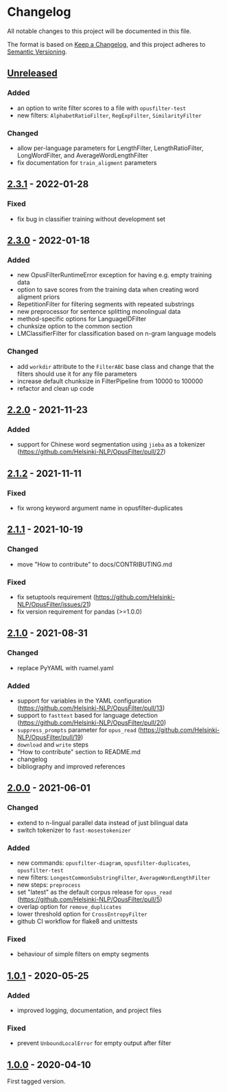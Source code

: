 # Changelog

All notable changes to this project will be documented in this file.

The format is based on [Keep a Changelog](https://keepachangelog.com/en/1.0.0/),
and this project adheres to [Semantic Versioning](https://semver.org/spec/v2.0.0.html).

## [Unreleased]

### Added

- an option to write filter scores to a file with `opusfilter-test`
- new filters: `AlphabetRatioFilter`, `RegExpFilter`, `SimilarityFilter`

### Changed

- allow per-language parameters for LengthFilter, LengthRatioFilter, LongWordFilter, and AverageWordLengthFilter
- fix documentation for `train_aligment` parameters

## [2.3.1] - 2022-01-28

### Fixed

- fix bug in classifier training without development set

## [2.3.0] - 2022-01-18

### Added

- new OpusFilterRuntimeError exception for having e.g. empty training data
- option to save scores from the training data when creating word aligment priors
- RepetitionFilter for filtering segments with repeated substrings
- new preprocessor for sentence splitting monolingual data
- method-specific options for LanguageIDFilter
- chunksize option to the common section
- LMClassifierFilter for classification based on n-gram language models

### Changed

- add `workdir` attribute to the `FilterABC` base class and change
  that the filters should use it for any file parameters
- increase default chunksize in FilterPipeline from 10000 to 100000
- refactor and clean up code

## [2.2.0] - 2021-11-23

### Added

- support for Chinese word segmentation using `jieba` as a tokenizer (https://github.com/Helsinki-NLP/OpusFilter/pull/27)

## [2.1.2] - 2021-11-11

### Fixed

- fix wrong keyword argument name in opusfilter-duplicates

## [2.1.1] - 2021-10-19

### Changed

- move "How to contribute" to docs/CONTRIBUTING.md

### Fixed

- fix setuptools requirement (https://github.com/Helsinki-NLP/OpusFilter/issues/21)
- fix version requirement for pandas (>=1.0.0)

## [2.1.0] - 2021-08-31

### Changed

- replace PyYAML with ruamel.yaml

### Added

- support for variables in the YAML configuration (https://github.com/Helsinki-NLP/OpusFilter/pull/13)
- support to `fasttext` based for language detection (https://github.com/Helsinki-NLP/OpusFilter/pull/20)
- `suppress_prompts` parameter for `opus_read` (https://github.com/Helsinki-NLP/OpusFilter/pull/19)
- `download` and `write` steps
- "How to contribute" section to README.md
- changelog
- bibliography and improved references

## [2.0.0] - 2021-06-01

### Changed

- extend to n-lingual parallel data instead of just bilingual data
- switch tokenizer to `fast-mosestokenizer`

### Added

- new commands: `opusfilter-diagram`, `opusfilter-duplicates`, `opusfilter-test`
- new filters: `LongestCommonSubstringFilter`, `AverageWordLengthFilter`
- new steps: `preprocess`
- set "latest" as the default corpus release for `opus_read` (https://github.com/Helsinki-NLP/OpusFilter/pull/5)
- overlap option for `remove_duplicates`
- lower threshold option for `CrossEntropyFilter`
- github CI workflow for flake8 and unittests

### Fixed

- behaviour of simple filters on empty segments

## [1.0.1] - 2020-05-25

### Added

- improved logging, documentation, and project files

### Fixed

- prevent `UnboundLocalError` for empty output after filter

## [1.0.0] - 2020-04-10

First tagged version.


[Unreleased]: https://github.com/Helsinki-NLP/OpusFilter/compare/2.3.1...develop
[2.3.1]: https://github.com/Helsinki-NLP/OpusFilter/compare/2.3.0...2.3.1
[2.3.0]: https://github.com/Helsinki-NLP/OpusFilter/compare/2.2.0...2.3.0
[2.2.0]: https://github.com/Helsinki-NLP/OpusFilter/compare/2.1.2...2.2.0
[2.1.2]: https://github.com/Helsinki-NLP/OpusFilter/compare/2.1.1...2.1.2
[2.1.1]: https://github.com/Helsinki-NLP/OpusFilter/compare/2.1.0...2.1.1
[2.1.0]: https://github.com/Helsinki-NLP/OpusFilter/compare/2.0.0...2.1.0
[2.0.0]: https://github.com/Helsinki-NLP/OpusFilter/compare/1.0.1...2.0.0
[1.0.1]: https://github.com/Helsinki-NLP/OpusFilter/compare/1.0.0...1.0.1
[1.0.0]: https://github.com/Helsinki-NLP/OpusFilter/tree/1.0.0
